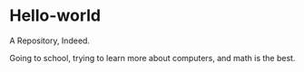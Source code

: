 # Hello-world
A Repository, Indeed.

Going to school, trying to learn more about computers, and math is the best.
